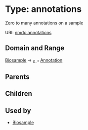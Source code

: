 
# Type: annotations


Zero to many annotations on a sample

URI: [nmdc:annotations](https://microbiomedata/meta/annotations)


## Domain and Range

[Biosample](Biosample.md) ->  <sub>0..*</sub> [Annotation](Annotation.md)

## Parents


## Children


## Used by

 * [Biosample](Biosample.md)
